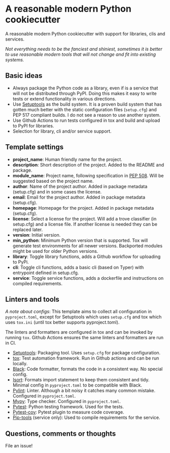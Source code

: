 # A reasonable modern Python cookiecutter

A reasonable modern Python cookiecutter with support for libraries, clis and
services.

_Not everything needs to be the fanciest and shiniest, sometimes it is better
to use reasonable modern tools that will not change and fit into existing
systems._

## Basic ideas

- Always package the Python code as a library, even if is a service that will
  not be distributed through PyPI. Doing this makes it easy to write tests or
  extend functionality in various directions.
- Use [Setuptools] as the build system. It is a proven build system that has
  gotten much better with the static configuration files (`setup.cfg`) and PEP
  517 compliant builds. I do not see a reason to use another system.
- Use Github Actions to run tests configured in tox and build and upload to
  PyPI for libraries.
- Selection for library, cli and/or service support.

## Template settings

- __project_name__: Human friendly name for the project.
- __description__: Short description of the project. Added to the README and
  package.
- __module_name__: Project name, following specification in [PEP 508]. Will be
  suggested based on the project name.
- __author__: Name of the project author. Added in package metadata (setup.cfg)
  and in some cases the license.
- __email__: Email for the project author. Added in package metadata (setup.cfg).
- __homepage__: Homepage for the project. Added in package metadata (setup.cfg).
- __license__: Select a license for the project. Will add a trove classifier
  (in setup.cfg) and a license file. If another license is needed they can be
  replaced later.
- __version__: Initial version.
- __min_python__: Minimum Python version that is supported. Tox will generate
  test environments for all newer versions. Backported modules might be used
  for older Python versions.
- __library__: Toggle library functions, adds a Github workflow for uploading
  to PyPi.
- __cli__: Toggle cli functions, adds a basic cli (based on Typer) with
  entrypoint defined in setup.cfg.
- __service__: Toggle service functions, adds a dockerfile and instructions on
  compiled requirements.

## Linters and tools

_A note about configs_: This template aims to collect all configuration in
`pyproject.toml`, except for Setuptools which uses `setup.cfg` and tox which
uses `tox.ini` (until tox better supports pyproject.toml).

The linters and formatters are configured in tox and can be invoked by running
`tox`. Github Actions ensures the same linters and formatters are run in CI.

- [Setuptools]: Packaging tool. Uses `setup.cfg` for package configuration.
- [tox](https://tox.wiki/en/latest/): Test automation framework. Run in Github
  actions and can be run locally.
- [Black](https://github.com/psf/black): Code formatter, formats the code in a
  consistent way. No special config.
- [Isort](https://pycqa.github.io/isort/): Formats import statement to keep
  them consistent and tidy. Minimal config in `pyproject.toml` to be compatible
  with Black.
- [Pylint](https://pylint.org/): Linter. Although a bit noisy it catches many
  common mistake. Configured in `pyproject.toml`.
- [Mypy](http://www.mypy-lang.org/): Type checker. Configured in
  `pyproject.toml`.
- [Pytest](https://docs.pytest.org/en/latest/): Python testing framework. Used
  for the tests.
- [Pytest-cov](https://github.com/pytest-dev/pytest-cov): Pytest plugin to
  measure code coverage.
- [Pip-tools](https://github.com/jazzband/pip-tools/) (service only): Used to
  compile requirements for the service.

## Questions, comments or thoughts

File an issue!

<!-- Links -->
[Setuptools]: https://setuptools.pypa.io/
[PEP 508]: https://www.python.org/dev/peps/pep-0508/#names
